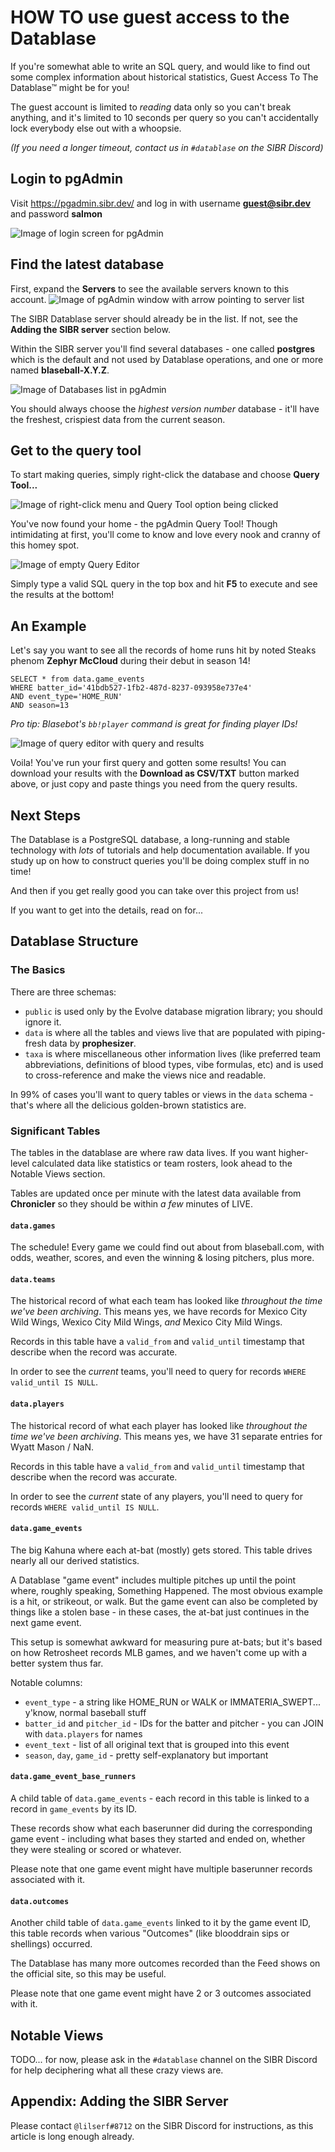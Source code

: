

# HOW TO use guest access to the Datablase

If you're somewhat able to write an SQL query, and would like to find out some complex information about historical statistics, Guest Access To The Datablase™ might be for you!

The guest account is limited to *reading* data only so you can't break anything, and it's limited to 10 seconds per query so you can't accidentally lock everybody else out with a whoopsie.

*(If you need a longer timeout, contact us in `#datablase` on the SIBR Discord)*

## Login to pgAdmin

Visit https://pgadmin.sibr.dev/ and log in with username **guest@sibr.dev** and password **salmon**

![Image of login screen for pgAdmin](login.png)

## Find the latest database

First, expand the **Servers** to see the available servers known to this account.
![Image of pgAdmin window with arrow pointing to server list](pgadmin-1.png)

The SIBR Datablase server should already be in the list. If not, see the **Adding the SIBR server** section below.

Within the SIBR server you'll find several databases - one called **postgres** which is the default and not used by Datablase operations, and one or more named **blaseball-X.Y.Z**.

![Image of Databases list in pgAdmin](pgadmin-2.png)

You should always choose the *highest version number* database - it'll have the freshest, crispiest data from the current season.

## Get to the query tool

To start making queries, simply right-click the database and choose **Query Tool...**

![Image of right-click menu and Query Tool option being clicked](pgadmin-3.png)

You've now found your home - the pgAdmin Query Tool! Though intimidating at first, you'll come to know and love every nook and cranny of this homey spot.

![Image of empty Query Editor](pgadmin-4.png)

Simply type a valid SQL query in the top box and hit **F5** to execute and see the results at the bottom!

## An Example

Let's say you want to see all the records of home runs hit by noted Steaks phenom **Zephyr McCloud** during their debut in season 14!

    SELECT * from data.game_events
    WHERE batter_id='41bdb527-1fb2-487d-8237-093958e737e4'
    AND event_type='HOME_RUN'
    AND season=13

*Pro tip: Blasebot's `bb!player` command is great for finding player IDs!*

![Image of query editor with query and results](pgadmin-5.png)

Voila! You've run your first query and gotten some results!
You can download your results with the **Download as CSV/TXT** button marked above, or just copy and paste things you need from the query results.

## Next Steps

The Datablase is a PostgreSQL database, a long-running and stable technology with *lots* of tutorials and help documentation available. If you study up on how to construct queries you'll be doing complex stuff in no time!

And then if you get really good you can take over this project from us!

If you want to get into the details, read on for...

## Datablase Structure

### The Basics

There are three schemas:
* `public` is used only by the Evolve database migration library; you should ignore it.
* `data` is where all the tables and views live that are populated with piping-fresh data by **prophesizer**.
* `taxa` is where miscellaneous other information lives (like preferred team abbreviations, definitions of blood types, vibe formulas, etc) and is used to cross-reference and make the views nice and readable.

In 99% of cases you'll want to query tables or views in the `data` schema - that's where all the delicious golden-brown statistics are.

### Significant Tables
The tables in the datablase are where raw data lives. If you want higher-level calculated data like statistics or team rosters, look ahead to the Notable Views section.

Tables are updated once per minute with the latest data available from **Chronicler** so they should be within *a few* minutes of LIVE.

#### `data.games`
The schedule! Every game we could find out about from blaseball.com, with odds, weather, scores, and even the winning & losing pitchers, plus more.

#### `data.teams`
The historical record of what each team has looked like *throughout the time we've been archiving*. This means yes, we have records for Mexico City Wild Wings, Wexico City Mild Wings, *and* Mexico City Mild Wings.

Records in this table have a `valid_from` and `valid_until` timestamp that describe when the record was accurate.

In order to see the *current* teams, you'll need to query for records `WHERE valid_until IS NULL`.

#### `data.players`
The historical record of what each player has looked like *throughout the time we've been archiving*. This means yes, we have 31 separate entries for Wyatt Mason / NaN.

Records in this table have a `valid_from` and `valid_until` timestamp that describe when the record was accurate.

In order to see the *current* state of any players, you'll need to query for records `WHERE valid_until IS NULL`.

#### `data.game_events`
 The big Kahuna where each at-bat (mostly) gets stored. This table drives nearly all our derived statistics.
 
 A Datablase "game event" includes multiple pitches up until the point where, roughly speaking, Something Happened. The most obvious example is a hit, or strikeout, or walk. But the game event can also be completed by things like a stolen base - in these cases, the at-bat just continues in the next game event.

 This setup is somewhat awkward for measuring pure at-bats; but it's based on how Retrosheet records MLB games, and we haven't come up with a better system thus far.

 Notable columns:
 
 * `event_type` - a string like HOME_RUN or WALK or IMMATERIA_SWEPT... y'know, normal baseball stuff
 * `batter_id` and `pitcher_id` - IDs for the batter and pitcher - you can JOIN with `data.players` for names
 * `event_text` - list of all original text that is grouped into this event
 * `season`, `day`, `game_id` - pretty self-explanatory but important

 #### `data.game_event_base_runners`

 A child table of `data.game_events` - each record in this table is linked to a record in `game_events` by its ID.

 These records show what each baserunner did during the corresponding game event - including what bases they started and ended on, whether they were stealing or scored or whatever.

 Please note that one game event might have multiple baserunner records associated with it.

#### `data.outcomes`

Another child table of `data.game_events` linked to it by the game event ID, this table records when various "Outcomes" (like blooddrain sips or shellings) occurred.

The Datablase has many more outcomes recorded than the Feed shows on the official site, so this may be useful.

Please note that one game event might have 2 or 3 outcomes associated with it. 

## Notable Views

TODO... for now, please ask in the `#datablase` channel on the SIBR Discord for help deciphering what all these crazy views are.

## Appendix: Adding the SIBR Server

Please contact `@lilserf#8712` on the SIBR Discord for instructions, as this article is long enough already.